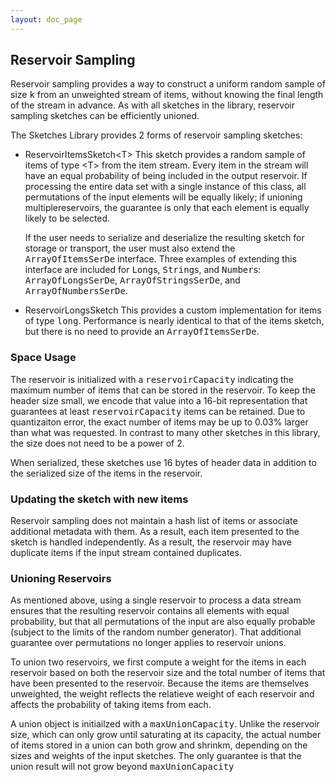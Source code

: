 ```yaml
---
layout: doc_page
---
```


## Reservoir Sampling

Reservoir sampling provides a way to construct a uniform random sample of size <tt>k</tt> from an unweighted stream of items, without knowing the final length of the stream in advance. As with all sketches in the library, reservoir sampling sketches can be efficiently unioned.

The Sketches Library provides 2 forms of reservoir sampling sketches:
* ReservoirItemsSketch&lt;T&gt;
    This sketch provides a random sample of items of type &lt;T&gt; from the item stream. Every
    item in the stream will have an equal probability of being included in the output reservoir.
    If processing the entire data set with a single instance of this class, all permutations of the
    input elements will be equally likely; if unioning multiplereservoirs, the guarantee is only
    that each element is equally likely to be selected.
    
    If the user needs to serialize and deserialize the resulting sketch for storage or transport, 
    the user must also extend the <tt>ArrayOfItemsSerDe</tt> interface. Three examples of 
    extending this interface are included for <tt>Long</tt>s,
    <tt>String</tt>s, and <tt>Number</tt>s: <tt>ArrayOfLongsSerDe</tt>, <tt>ArrayOfStringsSerDe</tt>,
    and <tt>ArrayOfNumbersSerDe</tt>.

* ReservoirLongsSketch
    This provides a custom implementation for items of type <tt>long</tt>. Performance is nearly identical
    to that of the items sketch, but there is no need to provide an <tt>ArrayOfItemsSerDe</tt>.
    

### Space Usage

The reservoir is initialized with a <tt>reservoirCapacity</tt> indicating the maximum number of items 
that can be stored in the reservoir. To keep the header size small, we encode that value into a 16-bit
representation that guarantees at least <tt>reservoirCapacity</tt> items can be retained. Due to
quantizaiton error, the exact number of items may be up to 0.03% larger than what was requested. In
contrast to many other sketches in this library, the size does not need to be a power of 2.

When serialized, these sketches use 16 bytes of header data in addition to the serialized size of the
items in the reservoir.


### Updating the sketch with new items

Reservoir sampling does not maintain a hash list of items or associate additional metadata with them. As a
result, each item presented to the sketch is handled independently. As a result, the reservoir may have
duplicate items if the input stream contained duplicates.


### Unioning Reservoirs

As mentioned above, using a single reservoir to process a data stream ensures that the resulting reservoir contains all elements with equal probability, but that all permutations of the input are also equally probable (subject to the limits of the random number generator). That additional guarantee over permutations no longer applies to reservoir unions.

To union two reservoirs, we first compute a weight for the items in each reservoir based on both the reservoir size and the total number of items that have been presented to the reservoir. Because the items are themselves unweighted, the weight reflects the relatieve weight of each reservoir and affects the probability of taking items from each.

A union object is initiailzed with a <tt>maxUnionCapacity</tt>. Unlike the reservoir size, which can only grow until saturating at its capacity, the actual number of items stored in a union can both grow and shrinkm, depending on the sizes and weights of the input sketches. The only guarantee is that the union result will not grow beyond <tt>maxUnionCapacity</tt>
